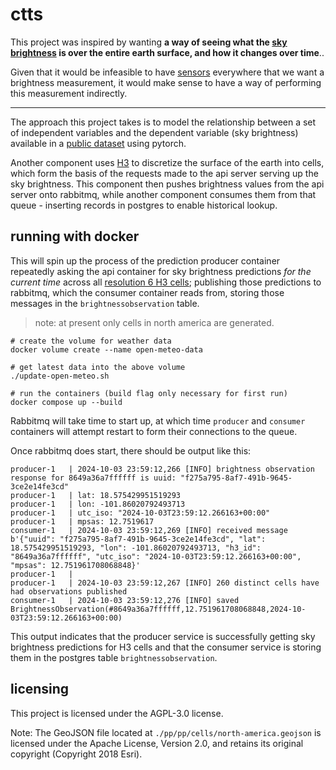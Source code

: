 # ctts

This project was inspired by wanting **a way of seeing what the
[sky brightness](https://en.wikipedia.org/wiki/Sky_brightness)
is over the entire earth surface, and how it changes over time**..

Given that it would be infeasible to have [sensors](http://unihedron.com/projects/darksky/TSL237-E32.pdf)
everywhere that we want a brightness measurement, it would make
sense to have a way of performing this measurement indirectly.

---

The approach this project takes is to model the relationship
between a set of independent variables and the dependent variable
(sky brightness) available in a [public dataset](https://globeatnight.org/maps-data/) using
pytorch.

Another component uses [H3](https://uber.github.io/h3-py/intro.html)
to discretize the surface of the earth into cells, which form the basis
of the requests made to the api server serving up the sky brightness.
This component then pushes brightness values from the api server onto
rabbitmq, while another component consumes them from that queue -
inserting records in postgres to enable historical lookup.

## running with docker

This will spin up the process of the prediction producer container
repeatedly asking the api container for sky brightness predictions
_for the current time_ across all [resolution 6 H3 cells](https://h3geo.org/docs/core-library/restable/);
publishing those predictions to rabbitmq, which the consumer container reads from,
storing those messages in the `brightnessobservation` table.

> note: at present only cells in north america are generated.

```shell
# create the volume for weather data
docker volume create --name open-meteo-data

# get latest data into the above volume
./update-open-meteo.sh

# run the containers (build flag only necessary for first run)
docker compose up --build
```

Rabbitmq will take time to start up, at which time `producer` and
`consumer` containers will attempt restart to form their connections
to the queue.

Once rabbitmq does start, there should be output like this:

```log
producer-1   | 2024-10-03 23:59:12,266 [INFO] brightness observation response for 8649a36a7ffffff is uuid: "f275a795-8af7-491b-9645-3ce2e14fe3cd"
producer-1   | lat: 18.575429951519293
producer-1   | lon: -101.86020792493713
producer-1   | utc_iso: "2024-10-03T23:59:12.266163+00:00"
producer-1   | mpsas: 12.7519617
consumer-1   | 2024-10-03 23:59:12,269 [INFO] received message b'{"uuid": "f275a795-8af7-491b-9645-3ce2e14fe3cd", "lat": 18.575429951519293, "lon": -101.86020792493713, "h3_id": "8649a36a7ffffff", "utc_iso": "2024-10-03T23:59:12.266163+00:00", "mpsas": 12.751961708068848}'
producer-1   | 
producer-1   | 2024-10-03 23:59:12,267 [INFO] 260 distinct cells have had observations published
consumer-1   | 2024-10-03 23:59:12,276 [INFO] saved BrightnessObservation(#8649a36a7ffffff,12.751961708068848,2024-10-03T23:59:12.266163+00:00)
```

This output indicates that the producer service is successfully getting
sky brightness predictions for H3 cells and that the consumer service
is storing them in the postgres table `brightnessobservation`.


## licensing

This project is licensed under the AGPL-3.0 license.

Note: The GeoJSON file located at `./pp/pp/cells/north-america.geojson` is licensed under the Apache License, Version 2.0, and retains its original copyright (Copyright 2018 Esri).

